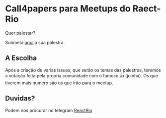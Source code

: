 # Call4papers para Meetups do Raect-Rio
Quer palestar?  

Submeta <a href="https://github.com/reactrio/call4papers/issues/new?template=c4p_template.md&title=Titulo+da+Palestra">aqui</a> a sua palestra.

## A Escolha
Após a criação de varias issues, que serão os temas das palestras, teremos a votação feita pela propria comunidade com o famoso :+1: (joinha). Os que tiverem mais numero são os que irão para o meetup.

## Duvidas?
Podem nos procurar no telegram [ReactRio](https://t.me/reactrio)
